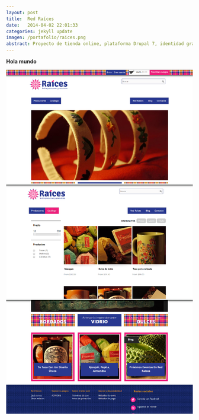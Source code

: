 ```yaml
---
layout: post
title:  Red Raíces
date:   2014-04-02 22:01:33
categories: jekyll update
imagen: /portafolio/raices.png
abstract: Proyecto de tienda online, plataforma Drupal 7, identidad gráfica personalizada, función de bitácora, perfiles de productores y de comunidades
---
```


**Hola mundo**

<img src="/portafolio/raices1.png" class="img-thumbnail img-responsive">
<img src="/portafolio/raices2.png" class="img-thumbnail img-responsive">
<img src="/portafolio/raices3.png" class="img-thumbnail img-responsive">